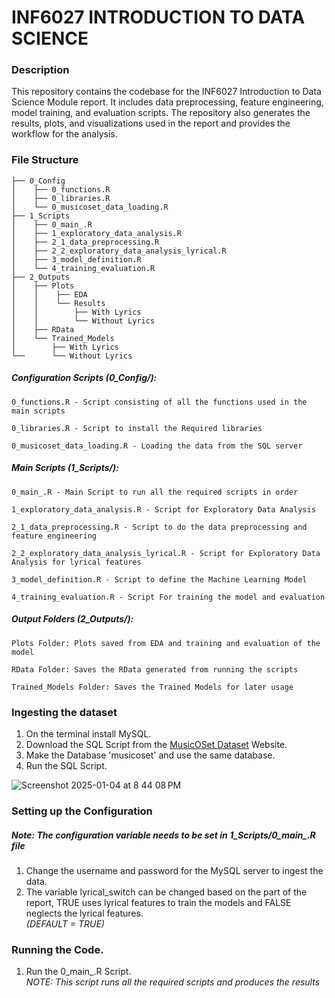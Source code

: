 # INF6027 INTRODUCTION TO DATA SCIENCE
### Description
This repository contains the codebase for the INF6027 Introduction to Data Science Module report. It includes data preprocessing, feature engineering, model training, and evaluation scripts. The repository also generates the results, plots, and visualizations used in the report and provides the workflow for the analysis.

### File Structure
```
├── 0_Config
│    ├── 0_functions.R
│    ├── 0_libraries.R
│    └── 0_musicoset_data_loading.R
├── 1_Scripts
│    ├── 0_main_.R
│    ├── 1_exploratory_data_analysis.R
│    ├── 2_1_data_preprocessing.R
│    ├── 2_2_exploratory_data_analysis_lyrical.R
│    ├── 3_model_definition.R
│    └── 4_training_evaluation.R
├── 2_Outputs
│    ├── Plots
│    │    ├── EDA
│    │    └── Results
│    │        ├── With Lyrics
│    │        └── Without Lyrics
│    ├── RData
│    └── Trained_Models
│        ├── With Lyrics
└──      └── Without Lyrics
```
##### Configuration Scripts (0_Config/):
```
0_functions.R - Script consisting of all the functions used in the main scripts

0_libraries.R - Script to install the Required libraries

0_musicoset_data_loading.R - Loading the data from the SQL server
```

##### Main Scripts (1_Scripts/):
```
0_main_.R - Main Script to run all the required scripts in order

1_exploratory_data_analysis.R - Script for Exploratory Data Analysis

2_1_data_preprocessing.R - Script to do the data preprocessing and feature engineering

2_2_exploratory_data_analysis_lyrical.R - Script for Exploratory Data Analysis for lyrical features

3_model_definition.R - Script to define the Machine Learning Model

4_training_evaluation.R - Script For training the model and evaluation
```

##### Output Folders (2_Outputs/):
```
Plots Folder: Plots saved from EDA and training and evaluation of the model

RData Folder: Saves the RData generated from running the scripts

Trained_Models Folder: Saves the Trained Models for later usage
```

### Ingesting the dataset
1. On the terminal install MySQL.
2. Download the SQL Script from the [MusicOSet Dataset](https://marianaossilva.github.io/DSW2019/index.html#relational>) Website.
3. Make the Database 'musicoset' and use the same database.
4. Run the SQL Script.
   
![Screenshot 2025-01-04 at 8 44 08 PM](https://github.com/user-attachments/assets/72af55fc-2b9b-4315-a4f9-c8feada97bc1)

### Setting up the Configuration
##### Note: The configuration variable needs to be set in 1_Scripts/0_main_.R file
1. Change the username and password for the MySQL server to ingest the data.
2. The variable lyrical_switch can be changed based on the part of the report, TRUE uses lyrical features to train the models and FALSE neglects the lyrical features. </br>
*(DEFAULT = TRUE)*

### Running the Code.
1. Run the 0_main_.R Script. </br>
*NOTE: This script runs all the required scripts and produces the results*
